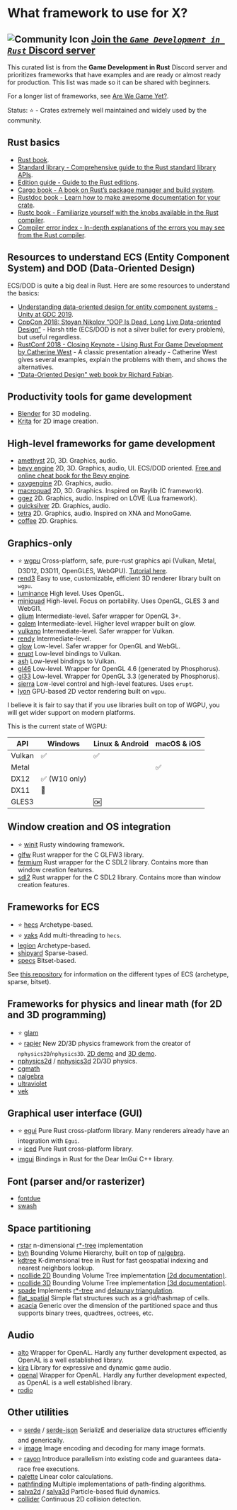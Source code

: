 # What framework to use for X?

## ![Community Icon](./community-icon.png) [Join the ***`Game Development in Rust`*** Discord server](https://discord.gg/yNtPTb2)

This curated list is from the **Game Development in Rust** Discord server and prioritizes frameworks that have examples and are ready or almost ready for production. This list was made so it can be shared with beginners.

For a longer list of frameworks, see [Are We Game Yet?](https://arewegameyet.rs).

Status:
⭐ - Crates extremely well maintained and widely used by the community.

## Rust basics

- [Rust book](https://doc.rust-lang.org/book/).
- [Standard library - Comprehensive guide to the Rust standard library APIs](https://doc.rust-lang.org/std/index.html).
- [Edition guide - Guide to the Rust editions](https://doc.rust-lang.org/edition-guide/index.html).
- [Cargo book - A book on Rust’s package manager and build system](https://doc.rust-lang.org/cargo/index.html).
- [Rustdoc book - Learn how to make awesome documentation for your crate](https://doc.rust-lang.org/rustdoc/index.html).
- [Rustc book - Familiarize yourself with the knobs available in the Rust compiler](https://doc.rust-lang.org/rustc/index.html).
- [Compiler error index - In-depth explanations of the errors you may see from the Rust compiler](https://doc.rust-lang.org/error-index.html).

## Resources to understand ECS (Entity Component System) and DOD (Data-Oriented Design)

ECS/DOD is quite a big deal in Rust. Here are some resources to understand the basics:

- [Understanding data-oriented design for entity component systems - Unity at GDC 2019](https://www.youtube.com/watch?v=0_Byw9UMn9g).
- [CppCon 2018: Stoyan Nikolov “OOP Is Dead, Long Live Data-oriented Design”](https://www.youtube.com/watch?v=yy8jQgmhbAU) - Harsh title (ECS/DOD is not a silver bullet for every problem), but useful regardless.
- [RustConf 2018 - Closing Keynote - Using Rust For Game Development by Catherine West](https://www.youtube.com/watch?v=aKLntZcp27M) - A classic presentation already - Catherine West gives several examples, explain the problems with them, and shows the alternatives.
- ["Data-Oriented Design" web book by Richard Fabian](https://dataorienteddesign.com/dodbook).

## Productivity tools for game development

- [Blender](https://www.blender.org) for 3D modeling.
- [Krita](https://krita.org/en) for 2D image creation.

## High-level frameworks for game development

- [amethyst](https://docs.rs/amethyst) 2D, 3D. Graphics, audio.
- [bevy engine](https://bevyengine.org) 2D, 3D. Graphics, audio, UI. ECS/DOD oriented. [Free and online cheat book for the Bevy engine](https://bevy-cheatbook.github.io/).
- [oxygengine](https://docs.rs/oxygengine) 2D. Graphics, audio.
- [macroquad](https://docs.rs/macroquad) 2D, 3D. Graphics. Inspired on Raylib (C framework).
- [ggez](https://docs.rs/ggez) 2D. Graphics, audio. Inspired on LÖVE (Lua framework).
- [quicksilver](https://docs.rs/quicksilver) 2D. Graphics, audio.
- [tetra](https://docs.rs/tetra) 2D. Graphics, audio. Inspired on XNA and MonoGame.
- [coffee](https://docs.rs/coffee) 2D. Graphics.

## Graphics-only

- ⭐ [wgpu](https://docs.rs/wgpu) Cross-platform, safe, pure-rust graphics api (Vulkan, Metal, D3D12, D3D11, OpenGLES, WebGPU). [Tutorial here](https://sotrh.github.io/learn-wgpu).
- [rend3](https://docs.rs/rend3) Easy to use, customizable, efficient 3D renderer library built on `wgpu`.
- [luminance](https://docs.rs/luminance) High level. Uses OpenGL.
- [miniquad](https://docs.rs/miniquad) High-level. Focus on portability. Uses OpenGL, GLES 3 and WebGl1.
- [glium](https://docs.rs/glium) Intermediate-level. Safer wrapper for OpenGL 3+.
- [golem](https://docs.rs/golem) Intermediate-level. Higher level wrapper built on glow.
- [vulkano](https://docs.rs/vulkano) Intermediate-level. Safer wrapper for Vulkan.
- [rendy](https://docs.rs/rendy) Intermediate-level.
- [glow](https://docs.rs/glow) Low-level. Safer wrapper for OpenGL and WebGL.
- [erupt](https://docs.rs/erupt) Low-level bindings to Vulkan.
- [ash](https://docs.rs/ash) Low-level bindings to Vulkan.
- [gl46](https://docs.rs/gl46) Low-level. Wrapper for OpenGL 4.6 (generated by Phosphorus).
- [gl33](https://docs.rs/gl33) Low-level. Wrapper for OpenGL 3.3 (generated by Phosphorus).
- [sierra](https://docs.rs/sierra) Low-level control and high-level features. Uses `erupt`.
- [lyon](https://docs.rs/lyon) GPU-based 2D vector rendering built on `wgpu`.

I believe it is fair to say that if you use libraries built on top of WGPU, you will get wider support on modern platforms.

This is the current state of WGPU:

   API   |    Windows                    |  Linux & Android   |    macOS & iOS     |
  -----  | ----------------------------- | ------------------ | ------------------ |
  Vulkan | :white_check_mark:            | :white_check_mark: |                    |
  Metal  |                               |                    | :white_check_mark: |
  DX12   | :white_check_mark: (W10 only) |                    |                    |
  DX11   | :construction:                |                    |                    |
  GLES3  |                               | :ok:               |                    |

## Window creation and OS integration

- ⭐ [winit](https://docs.rs/winit) Rusty windowing framework.
- [glfw](https://docs.rs/glfw) Rust wrapper for the C GLFW3 library.
- [fermium](https://docs.rs/fermium) Rust wrapper for the C SDL2 library. Contains more than window creation features.
- [sdl2](https://docs.rs/sdl2) Rust wrapper for the C SDL2 library. Contains more than window creation features.

## Frameworks for ECS

- ⭐ [hecs](https://docs.rs/hecs) Archetype-based.
- ⭐ [yaks](https://docs.rs/yaks) Add multi-threading to `hecs`.
- [legion](https://docs.rs/legion) Archetype-based.
- [shipyard](https://docs.rs/shipyard) Sparse-based.
- [specs](https://docs.rs/specs) Bitset-based.

See [this repository](https://github.com/SanderMertens/ecs-faq#what-are-the-different-ways-to-implement-an-ecs) for information on the different types of ECS (archetype, sparse, bitset).

## Frameworks for physics and linear math (for 2D and 3D programming)

- ⭐ [glam](https://docs.rs/glam)
- ⭐ [rapier](https://rapier.rs) New 2D/3D physics framework from the creator of `nphysics2D`/`nphysics3D`. [2D demo](https://rapier.rs/demos2d/index.html) and [3D demo](https://rapier.rs/demos3d/index.html).
- [nphysics2d](https://docs.rs/nphysics2d) / [nphysics3d](https://docs.rs/nphysics3d) 2D/3D physics.
- [cgmath](https://docs.rs/cgmath)
- [nalgebra](https://docs.rs/nalgebra)
- [ultraviolet](https://docs.rs/ultraviolet)
- [vek](https://docs.rs/vek)

## Graphical user interface (GUI)

- ⭐ [egui](https://docs.rs/egui/) Pure Rust cross-platform library. Many renderers already have an integration with `Egui`.
- ⭐ [iced](https://docs.rs/iced/) Pure Rust cross-platform library.
- [imgui](https://docs.rs/imgui/) Bindings in Rust for the Dear ImGui C++ library.

## Font (parser and/or rasterizer)

- [fontdue](https://docs.rs/fontdue)
- [swash](https://github.com/dfrg/swash)

## Space partitioning 

- [rstar](https://docs.rs/crate/rstar/) n-dimensional [r*-tree](https://en.wikipedia.org/wiki/R*_tree) implementation
- [bvh](https://docs.rs/crate/bvh/) Bounding Volume Hierarchy, built on top of [nalgebra](https://www.nalgebra.org/).
- [kdtree](https://docs.rs/crate/kdtree/) K-dimensional tree in Rust for fast geospatial indexing and nearest neighbors lookup.
- [ncollide 2D](https://docs.rs/crate/ncollide2d/) Bounding Volume Tree implementation [(2d documentation)](https://www.ncollide.org/rustdoc/ncollide2d/partitioning/struct.BVT.html).
- [ncollide 3D](https://docs.rs/crate/ncollide3d/) Bounding Volume Tree implementation [(3d documentation)](https://www.ncollide.org/rustdoc/ncollide3d/partitioning/struct.BVT.html).
- [spade](https://docs.rs/crate/spade/) Implements  [r*-tree](https://en.wikipedia.org/wiki/R*_tree) and [delaunay triangulation](https://en.wikipedia.org/wiki/Delaunay_triangulation).
- [flat_spatial](https://docs.rs/crate/flat_spatial/) Simple flat structures such as a grid/hashmap of cells.
- [acacia](https://docs.rs/crate/acacia/)  Generic over the dimension of the partitioned space and thus supports binary trees, quadtrees, octrees, etc.

## Audio

- [alto](https://docs.rs/alto) Wrapper for OpenAL. Hardly any further development expected, as OpenAL is a well established library.
- [kira](https://docs.rs/kira) Library for expressive and dynamic game audio.
- [openal](https://docs.rs/openal) Wrapper for OpenAL. Hardly any further development expected, as OpenAL is a well established library.
- [rodio](https://docs.rs/rodio)

## Other utilities

- ⭐ [serde](https://docs.rs/serde) / [serde-json](https://crates.io/crates/serde_json) SerializE and deserialize data structures efficiently and generically.
- ⭐ [image](https://docs.rs/image) Image encoding and decoding for many image formats.
- ⭐ [rayon](https://docs.rs/rayon) Introduce parallelism into existing code and guarantees data-race free executions.
- [palette](https://docs.rs/palette) Linear color calculations.
- [pathfinding](https://docs.rs/pathfinding) Multiple implementations of path-finding algorithms.
- [salva2d](https://docs.rs/salva2d) / [salva3d](https://docs.rs/salva3d) Particle-based fluid dynamics.
- [collider](https://docs.rs/collider) Continuous 2D collision detection.
